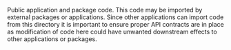 Public application and package code. This code may be imported by external packages or applications. Since other applications can import code from this directory it is important to ensure proper API contracts are in place as modification of code here could have unwanted downstream effects to other applications or packages.